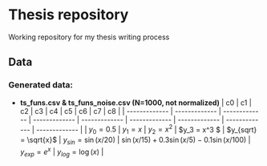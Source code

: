 # Thesis repository
Working repository for my thesis writing process

## Data

### Generated data:
- **ts_funs.csv & ts_funs_noise.csv (N=1000, not normalized)**
| c0 | c1 | c2 | c3 | c4 | c5 | c6 | c7 | c8 |
| ------------- | ------------- | ------------- | ------------- | ------------- | ------------- | ------------- | ------------- | ------------- |
| $y_0 = 0.5$  | $y_1 = x$  | $y_2 = x^2$ | $y_3 = x^3 $ | $y_{sqrt} = \sqrt{x}$ | $y_{sin} = \sin (x/20)$ | $\sin (x/15) + 0.3 \sin (x/5) - 0.1 \sin (x/100)$ | $y_{exp} = e^x$ | $y_{log} = \log (x)$ |
